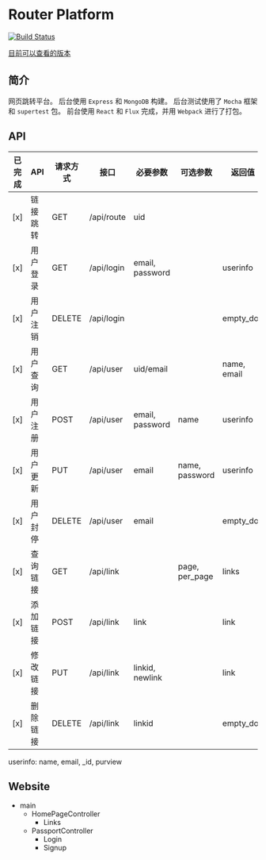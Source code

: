 Router Platform
===============

[![Build Status](https://travis-ci.org/kasora/router-platform.svg?branch=master)](https://travis-ci.org/kasora/router-platform)

[目前可以查看的版本](https://route.kasora.moe/)

## 简介
网页跳转平台。
后台使用 `Express` 和 `MongoDB` 构建。
后台测试使用了 `Mocha` 框架和 `supertest` 包。
前台使用 `React` 和 `Flux` 完成，并用 `Webpack` 进行了打包。

## API
|已完成|API|请求方式|接口|必要参数|可选参数|返回值|所需权限|
|------|---|-------|----|-------|-------|------|------|
|[x]|链接跳转|GET|/api/route|uid| | |guest+|
|[x]|用户登录|GET|/api/login|email, password| |userinfo|guest|
|[x]|用户注销|DELETE|/api/login| | |empty_doc|owner|
|[x]|用户查询|GET|/api/user|uid/email| |name, email|guest+|
|[x]|用户注册|POST|/api/user|email, password|name|userinfo|guest|
|[x]|用户更新|PUT|/api/user|email|name, password|userinfo|owner+|
|[x]|用户封停|DELETE|/api/user|email| |empty_doc|admin|
|[x]|查询链接|GET|/api/link| |page, per_page|links|owner+|
|[x]|添加链接|POST|/api/link|link| |link|user+|
|[x]|修改链接|PUT|/api/link|linkid, newlink| |link|owner+|
|[x]|删除链接|DELETE|/api/link|linkid| |empty_doc|owner+|

userinfo: name, email, _id, purview

## Website
* main
  * HomePageController
    * Links
  * PassportController
    * Login
    * Signup
  

